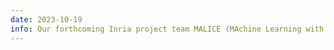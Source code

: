 ```yaml
---
date: 2023-10-19
info: Our forthcoming Inria project team MALICE (MAchine Learning with Integration of surfaCe Engineering knowledge) is hiring! More information <a href="https://perso.univ-st-etienne.fr/sebbanma/">here</a> if you wish to apply to an Inria CR or ISFP position
---
```

